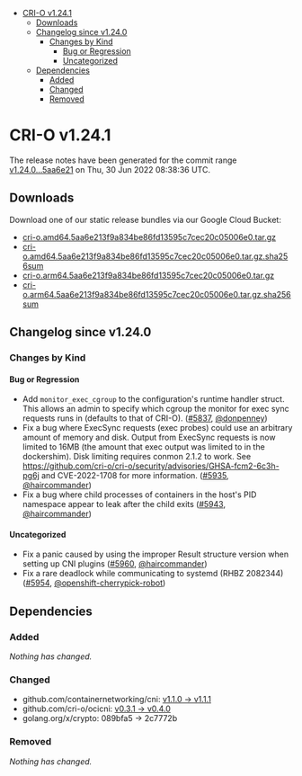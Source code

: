 - [CRI-O v1.24.1](#cri-o-v1241)
  - [Downloads](#downloads)
  - [Changelog since v1.24.0](#changelog-since-v1240)
    - [Changes by Kind](#changes-by-kind)
      - [Bug or Regression](#bug-or-regression)
      - [Uncategorized](#uncategorized)
  - [Dependencies](#dependencies)
    - [Added](#added)
    - [Changed](#changed)
    - [Removed](#removed)

# CRI-O v1.24.1

The release notes have been generated for the commit range
[v1.24.0...5aa6e21](https://github.com/cri-o/cri-o/compare/v1.24.0...5aa6e213f9a834be86fd13595c7cec20c05006e0) on Thu, 30 Jun 2022 08:38:36 UTC.

## Downloads

Download one of our static release bundles via our Google Cloud Bucket:

- [cri-o.amd64.5aa6e213f9a834be86fd13595c7cec20c05006e0.tar.gz](https://storage.googleapis.com/cri-o/artifacts/cri-o.amd64.5aa6e213f9a834be86fd13595c7cec20c05006e0.tar.gz)
- [cri-o.amd64.5aa6e213f9a834be86fd13595c7cec20c05006e0.tar.gz.sha256sum](https://storage.googleapis.com/cri-o/artifacts/cri-o.amd64.5aa6e213f9a834be86fd13595c7cec20c05006e0.tar.gz.sha256sum)
- [cri-o.arm64.5aa6e213f9a834be86fd13595c7cec20c05006e0.tar.gz](https://storage.googleapis.com/cri-o/artifacts/cri-o.arm64.5aa6e213f9a834be86fd13595c7cec20c05006e0.tar.gz)
- [cri-o.arm64.5aa6e213f9a834be86fd13595c7cec20c05006e0.tar.gz.sha256sum](https://storage.googleapis.com/cri-o/artifacts/cri-o.arm64.5aa6e213f9a834be86fd13595c7cec20c05006e0.tar.gz.sha256sum)

## Changelog since v1.24.0

### Changes by Kind

#### Bug or Regression
 - Add `monitor_exec_cgroup` to the configuration's runtime handler struct. This allows an admin to specify which cgroup the monitor for exec sync requests runs in (defaults to that of CRI-O). ([#5837](https://github.com/cri-o/cri-o/pull/5837), [@donpenney](https://github.com/donpenney))
 - Fix a bug where ExecSync requests (exec probes) could use an arbitrary amount of memory and disk. Output from ExecSync requests is now limited to 16MB (the amount that exec output was limited to in the dockershim). Disk limiting requires conmon 2.1.2 to work. See https://github.com/cri-o/cri-o/security/advisories/GHSA-fcm2-6c3h-pg6j and CVE-2022-1708 for more information. ([#5935](https://github.com/cri-o/cri-o/pull/5935), [@haircommander](https://github.com/haircommander))
 - Fix a bug where child processes of containers in the host's PID namespace appear to leak after the child exits ([#5943](https://github.com/cri-o/cri-o/pull/5943), [@haircommander](https://github.com/haircommander))

#### Uncategorized
 - Fix a panic caused by using the improper Result structure version when setting up CNI plugins ([#5960](https://github.com/cri-o/cri-o/pull/5960), [@haircommander](https://github.com/haircommander))
 - Fix a rare deadlock while communicating to systemd (RHBZ 2082344) ([#5954](https://github.com/cri-o/cri-o/pull/5954), [@openshift-cherrypick-robot](https://github.com/openshift-cherrypick-robot))

## Dependencies

### Added
_Nothing has changed._

### Changed
- github.com/containernetworking/cni: [v1.1.0 → v1.1.1](https://github.com/containernetworking/cni/compare/v1.1.0...v1.1.1)
- github.com/cri-o/ocicni: [v0.3.1 → v0.4.0](https://github.com/cri-o/ocicni/compare/v0.3.1...v0.4.0)
- golang.org/x/crypto: 089bfa5 → 2c7772b

### Removed
_Nothing has changed._
